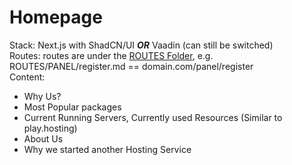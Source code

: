 # Homepage

Stack: Next.js with ShadCN/UI ***OR*** Vaadin (can still be switched) <br />
Routes: routes are under the [ROUTES Folder](ROUTES), e.g. ROUTES/PANEL/register.md == domain.com/panel/register <br />
Content:

- Why Us?
- Most Popular packages
- Current Running Servers, Currently used Resources (Similar to play.hosting)
- About Us
- Why we started another Hosting Service